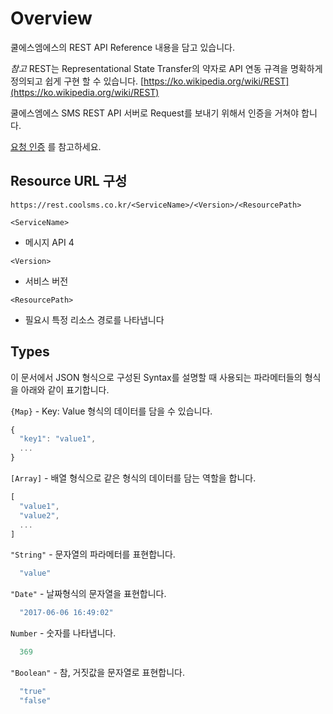 # Overview

쿨에스엠에스의 REST API Reference 내용을 담고 있습니다.

_참고_ REST는 Representational State Transfer의 약자로 API 연동 규격을 명확하게 정의되고 쉽게 구현 할 수 있습니다. [https://ko.wikipedia.org/wiki/REST](https://ko.wikipedia.org/wiki/REST)

쿨에스엠에스 SMS REST API 서버로 Request를 보내기 위해서 인증을 거쳐야 합니다.

[요청 인증](undefined.md) 를 참고하세요.

## Resource URL 구성

`https://rest.coolsms.co.kr/<ServiceName>/<Version>/<ResourcePath>`

`<ServiceName>`

* 메시지 API 4

`<Version>`

* 서비스 버전

`<ResourcePath>`

* 필요시 특정 리소스 경로를 나타냅니다

## Types

이 문서에서 JSON 형식으로 구성된 Syntax를 설명할 때 사용되는 파라메터들의 형식을 아래와 같이 표기합니다.

`{Map}` - Key: Value 형식의 데이터를 담을 수 있습니다.

```javascript
{
  "key1": "value1",
  ...
}
```

`[Array]` - 배열 형식으로 같은 형식의 데이터를 담는 역할을 합니다.

```javascript
[
  "value1",
  "value2",
  ...
]
```

`"String"` - 문자열의 파라메터를 표현합니다.

```javascript
  "value"
```

`"Date"` - 날짜형식의 문자열을 표현합니다.

```javascript
  "2017-06-06 16:49:02"
```

`Number` - 숫자를 나타냅니다.

```javascript
  369
```

`"Boolean"` - 참, 거짓값을 문자열로 표현합니다.

```javascript
  "true"
  "false"
```

